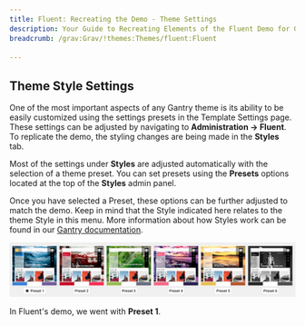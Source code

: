 ```yaml
---
title: Fluent: Recreating the Demo - Theme Settings
description: Your Guide to Recreating Elements of the Fluent Demo for Grav
breadcrumb: /grav:Grav/!themes:Themes/fluent:Fluent

---
```


Theme Style Settings
-----

One of the most important aspects of any Gantry theme is its ability to be easily customized using the settings presets in the Template Settings page. These settings can be adjusted by navigating to **Administration -> Fluent**. To replicate the demo, the styling changes are being made in the **Styles** tab.

Most of the settings under **Styles** are adjusted automatically with the selection of a theme preset. You can set presets using the **Presets** options located at the top of the **Styles** admin panel.

Once you have selected a Preset, these options can be further adjusted to match the demo. Keep in mind that the Style indicated here relates to the theme Style in this menu. More information about how Styles work can be found in our [Gantry documentation](http://docs.gantry.org/gantry5/configure/styles).

![Style Settings](assets/style_1.jpeg)

In Fluent's demo, we went with **Preset 1**. 